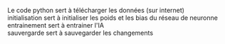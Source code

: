 Le code python sert à télécharger les données (sur internet)     
initialisation sert à initialiser les poids et les bias du réseau de neuronne    
entrainement sert à entrainer l'IA    
sauvergarde sert à sauvegarder les changements
